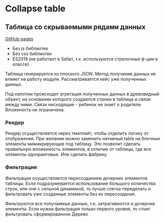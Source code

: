 # Collapse table
## Таблица со скрываемыми рядами данных

[GitHub pages](https://kantrop.github.io/Collapse-Table/)
* Без js библиотек
* Без css библиотек
* ES2019 (не работает в Safari, т.к. используются стрелочные ф-ции в классе)

Таблица генерируется из плоского JSON.
Метод получения данных не влияет на работу модуля. Рассматривается кейс уже полученных данных.

Под капотом происходит агрегация полученных данных в древовидный объект, на основании которого создаются строки в таблице и связи между ними. Связи нисходящие - ребенок не знает о родителе. Вложеность не ограничена.

### Рендер
Рендер осуществляется через темплейт, чтобы отделить логику от отображения. При желании можно заменить нативный table на блочные элементы мимикрирующие под таблицу. Это позволит сделать правильную вложенность элементов, в отличие от таблицы, где все элементы одноранговые. Или сделать фабрику.

### Фильтрация
Фильтрация осуществляется пересозданием дочерних элементов таблицы. Если подразумевается использование большого количества строк, или они с сильной динамикой, то лучше слегка переделать и фильтровать уже созданные элементы без их пересоздания.

Фильтруются все получаемые данные, т.е. затрагиваются и дочерние элементы. Если нужна фильтрация только первого уровня, то стоит фильтровать сформированное Дерево